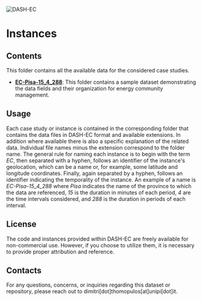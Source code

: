 ![DASH-EC](https://github.com/dimitri-thomopulos/DASH-EC/assets/62555073/4e0474b4-2ed2-4c1c-8d1e-002d57550357)

# Instances

## Contents
This folder contains all the available data for the considered case studies.
- [**EC-Pisa-15_4_288**](https://github.com/dimitri-thomopulos/DASH-REC/tree/main/Instances/EC-Pisa-15_4_288): This folder contains a sample dataset demonstrating the data fields and their organization for energy community management.

## Usage
Each case study or instance is contained in the corresponding folder that contains the data files in DASH-EC format and available extensions. In addition where available there is also a specific explanation of the related data.
Individual file names minus the extension correspond to the folder name.
The general rule for naming each instance is to begin with the term *EC*, then separated with a hyphen, follows an identifier of the instance's geolocation, which can be a name or, for example, some latitude and longitude coordinates. Finally, again separated by a hyphen, follows an identifier indicating the temporality of the instance.
An example of a name is *EC-Pisa-15_4_288* where *Pisa* indicates the name of the province to which the data are referenced, *15* is the duration in minutes of each period, *4* are the time intervals considered,  and *288* is the duration in periods of each interval.

## License
The code and instances provided within DASH-EC are freely available for non-commercial use. However, if you choose to utilize them, it is necessary to provide proper attribution and reference.

##  Contacts
For any questions, concerns, or inquiries regarding this dataset or repository, please reach out to dimitri[dot]thomopulos[at]unipi[dot]it.
